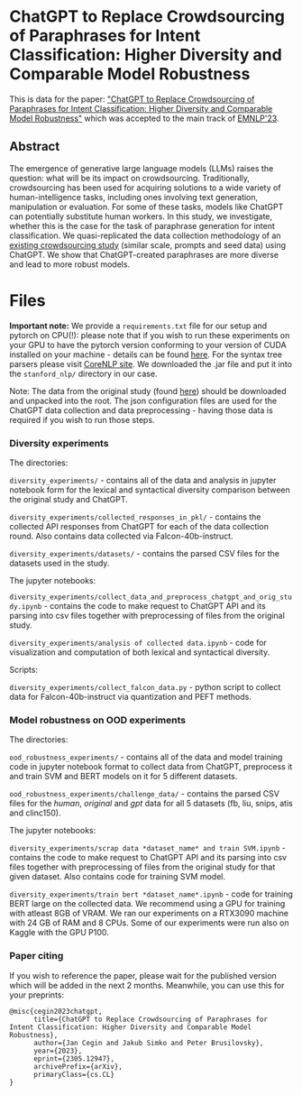 
# ChatGPT to Replace Crowdsourcing of Paraphrases for Intent Classification: Higher Diversity and Comparable Model Robustness

This is data for the paper: ["ChatGPT to Replace Crowdsourcing of Paraphrases for Intent Classification: Higher Diversity and Comparable Model Robustness"](https://arxiv.org/abs/2305.12947) which was accepted to the main track of [EMNLP'23](https://2023.emnlp.org/).

## Abstract

The emergence of generative large language models (LLMs) raises the question: what will be its impact on crowdsourcing. Traditionally, crowdsourcing has been used for acquiring solutions to a wide variety of human-intelligence tasks, including ones involving text generation, manipulation or evaluation. For some of these tasks, models like ChatGPT can potentially substitute human workers. In this study, we investigate, whether this is the case for the task of paraphrase generation for intent classification. We quasi-replicated the data collection methodology of an [existing crowdsourcing study](https://aclanthology.org/2020.emnlp-main.650/) (similar scale, prompts and seed data) using ChatGPT. We show that ChatGPT-created paraphrases are more diverse and lead to more robust models.


# Files

**Important note:** We provide a ``requirements.txt`` file for our setup and pytorch on CPU(!): please note that if you wish to run these experiments on your GPU to have the pytorch version conforming to your version of CUDA installed on your machine - details can be found [here](https://pytorch.org/get-started/locally/). For the syntax tree parsers please visit [CoreNLP site](https://stanfordnlp.github.io/CoreNLP/). We downloaded the .jar file and put it into the ``stanford_nlp/`` directory in our case.

Note: The data from the original study (found [here](https://aclanthology.org/2020.emnlp-main.650/)) should be downloaded and unpacked into the root. The json configuration files are used for the ChatGPT data collection and data preprocessing - having those data is required if you wish to run those steps.

### Diversity experiments

The directories:

``diversity_experiments/`` - contains all of the data and analysis in jupyter notebook form for the lexical and syntactical diversity comparison between the original study and ChatGPT.

``diversity_experiments/collected_responses_in_pkl/`` - contains the collected API responses from ChatGPT for each of the data collection round. Also contains data collected via Falcon-40b-instruct.

``diversity_experiments/datasets/`` - contains the parsed CSV files for the datasets used in the study.

The jupyter notebooks:

`diversity_experiments/collect_data_and_preprocess_chatgpt_and_orig_study.ipynb` - contains the code to make request to ChatGPT API and its parsing into csv files together with preprocessing of files from the original study.

`diversity_experiments/analysis of collected data.ipynb` - code for visualization and computation of both lexical and syntactical diversity.

Scripts:

`diversity_experiments/collect_falcon_data.py` - python script to collect data for Falcon-40b-instruct via quantization and PEFT methods.

### Model robustness on OOD experiments

The directories:

``ood_robustness_experiments/`` - contains all of the data and model training code in jupyter notebook format to collect data from ChatGPT, preprocess it and train SVM and BERT models on it for 5 different datasets.

``ood_robustness_experiments/challenge_data/`` - contains the parsed CSV files for the *human*, *original* and *gpt* data for all 5 datasets (fb, liu, snips, atis and clinc150).

The jupyter notebooks:

`diversity_experiments/scrap data *dataset_name* and train SVM.ipynb` - contains the code to make request to ChatGPT API and its parsing into csv files together with preprocessing of files from the original study for that given dataset. Also contains code for training SVM model.

`diversity_experiments/train bert *dataset_name*.ipynb` - code for training BERT large on the collected data. We recommend using a GPU for training with atleast 8GB of VRAM. We ran our experiments on a RTX3090 machine with 24 GB of RAM and 8 CPUs. Some of our experiments were run also on Kaggle with the GPU P100.

### Paper citing

If you wish to reference the paper, please wait for the published version which will be added in the next 2 months. Meanwhile, you can use this for your preprints:

```
@misc{cegin2023chatgpt,
      title={ChatGPT to Replace Crowdsourcing of Paraphrases for Intent Classification: Higher Diversity and Comparable Model Robustness}, 
      author={Jan Cegin and Jakub Simko and Peter Brusilovsky},
      year={2023},
      eprint={2305.12947},
      archivePrefix={arXiv},
      primaryClass={cs.CL}
}
```